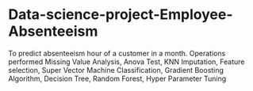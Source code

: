 # Data-science-project-Employee-Absenteeism
To predict absenteeism hour of a customer in a month. Operations performed  Missing Value Analysis, Anova Test, KNN Imputation, Feature selection, Super Vector Machine Classification, Gradient Boosting Algorithm, Decision Tree, Random Forest, Hyper Parameter Tuning

